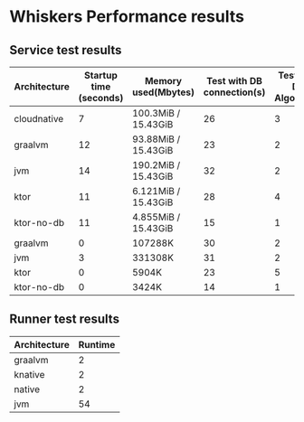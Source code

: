 # Whiskers Performance results

## Service test results

| Architecture | Startup time (seconds) | Memory used(Mbytes) | Test with DB connection(s) | Test Mixed DB + Algorithm(s) | Test Algorithm (s) |
|---|---|---|---|---|---|
|cloudnative|7|  100.3MiB / 15.43GiB|26|3|34|
|graalvm|12|  93.88MiB / 15.43GiB|23|2|31|
|jvm|14|  190.2MiB / 15.43GiB|32|2|28|
|ktor|11|  6.121MiB / 15.43GiB|28|4|31|
|ktor-no-db|11|  4.855MiB / 15.43GiB|15|1|35|
|graalvm|0|107288K|30|2|3|
|jvm|3|331308K|31|2|2|
|ktor|0|5904K|23|5|7|
|ktor-no-db|0|3424K|14|1|16|

## Runner test results

| Architecture | Runtime |
|---|---|
|graalvm|2|
|knative|2|
|native|2|
|jvm|54|
